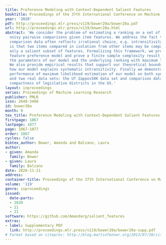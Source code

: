 ```yaml
---
title: Preference Modeling with Context-Dependent Salient Features
booktitle: Proceedings of the 37th International Conference on Machine Learning
year: '2020'
pdf: http://proceedings.mlr.press/v119/bower20a/bower20a.pdf
url: http://proceedings.mlr.press/v119/bower20a.html
abstract: 'We consider the problem of estimating a ranking on a set of items from
  noisy pairwise comparisons given item features. We address the fact that pairwise
  comparison data often reflects irrational choice, e.g. intransitivity. Our key observation
  is that two items compared in isolation from other items may be compared based on
  only a salient subset of features. Formalizing this framework, we propose the salient
  feature preference model and prove a finite sample complexity result for learning
  the parameters of our model and the underlying ranking with maximum likelihood estimation.
  We also provide empirical results that support our theoretical bounds and illustrate
  how our model explains systematic intransitivity. Finally we demonstrate strong
  performance of maximum likelihood estimation of our model on both synthetic data
  and two real data sets: the UT Zappos50K data set and comparison data about the
  compactness of legislative districts in the US.'
layout: inproceedings
series: Proceedings of Machine Learning Research
publisher: PMLR
issn: 2640-3498
id: bower20a
month: 0
tex_title: Preference Modeling with Context-Dependent Salient Features
firstpage: 1067
lastpage: 1077
page: 1067-1077
order: 1067
cycles: false
bibtex_author: Bower, Amanda and Balzano, Laura
author:
- given: Amanda
  family: Bower
- given: Laura
  family: Balzano
date: 2020-11-21
address: 
container-title: Proceedings of the 37th International Conference on Machine Learning
volume: '119'
genre: inproceedings
issued:
  date-parts:
  - 2020
  - 11
  - 21
software: https://github.com/Amandarg/salient_features
extras:
- label: Supplementary PDF
  link: http://proceedings.mlr.press/v119/bower20a/bower20a-supp.pdf
# Format based on citeproc: http://blog.martinfenner.org/2013/07/30/citeproc-yaml-for-bibliographies/
---
```

